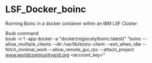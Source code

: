# LSF_Docker_boinc
Running Boinc in a docker container within an IBM LSF Cluster

Bsub command <br>
bsub -n 1 -app docker -a "docker(regiscely/boinc:latest)" "boinc --allow_multiple_clients --dir /var/lib/boinc-client --exit_when_idle  --fetch_minimal_work --allow_remote_gui_rpc --attach_project www.worldcommunitygrid.org \<account_key\>"
